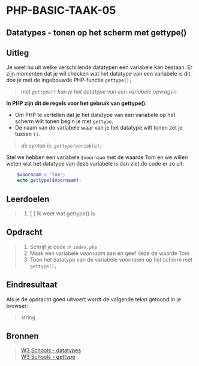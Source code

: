 # PHP-BASIC-TAAK-05
## Datatypes - tonen op het scherm met gettype()
## Uitleg
Je weet nu uit welke verschillende datatypen een variabele kan bestaan. 
Er zijn momenten dat je wil checken wat het datatype van een variabele is dit doe je met de ingebouwde PHP-functie `gettype();`
>
>_met `gettype()` kan je het datatype van een variabele opvragen_
>
**In PHP zijn dit de regels voor het gebruik van gettype():**
* Om PHP te vertellen dat je het datatype van een variabele op het scherm wilt tonen begin je met `gettype`.  
* De naam van de variabele waar van je het datatype wilt tonen zet je tussen `()`.
>
>_de syntax is: `gettype(variable);`_
>
Stel we hebben een variabele `$voornaam` met de waarde Tom en we willen weten wat het datatype van deze variabele is dan ziet de code er zo uit: 
```php
    $voornaam = "Tom";
    echo gettype($voornaam);
```
## Leerdoelen
>1. [ ] Ik weet wat gettype() is

## Opdracht

>1. Schrijf je code in `index.php`
>2. Maak een variabele _voornaam_ aan en geef deze de waarde Tom
>3. Toon het datatype van de variabele _voornaam_ op het scherm met `gettype();`

## Eindresultaat
Als je de opdracht goed uitvoert wordt de volgende tekst getoond in je browser: 
>string

## Bronnen
>[W3 Schools - datatypes](https://www.w3schools.com/php/php_datatypes.asp)  
>[W3 Schools - gettype](https://www.w3schools.com/php/func_var_gettype.asp)
